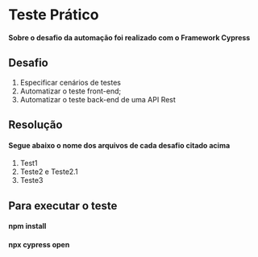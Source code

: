 # Teste Prático

#### Sobre o desafio da automação foi realizado com o Framework Cypress

## Desafio
1. Especificar cenários de testes
2. Automatizar o teste front-end;
3. Automatizar o teste back-end de uma API Rest

## Resolução 

#### Segue abaixo o nome dos arquivos de cada desafio citado acima

1. Test1
2. Teste2 e Teste2.1
3. Teste3


## Para executar o teste

#### npm install

#### npx cypress open
